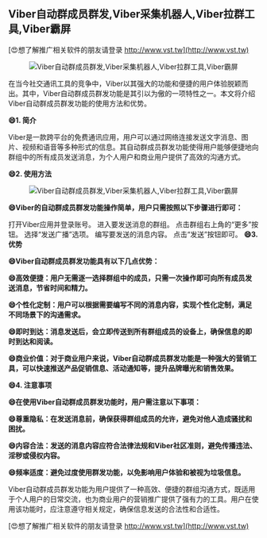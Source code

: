## **Viber自动群成员群发,Viber采集机器人,Viber拉群工具,Viber霸屏**

[😍想了解推广相关软件的朋友请登录 http://www.vst.tw](http://www.vst.tw)

 <center><img src="https://vst.tw/MP4/tuiguang/png/5.png" alt="Viber自动群成员群发,Viber采集机器人,Viber拉群工具,Viber霸屏"></center>

在当今社交通讯工具的竞争中，Viber以其强大的功能和便捷的用户体验脱颖而出。其中，Viber自动群成员群发功能是其引以为傲的一项特性之一。本文将介绍Viber自动群成员群发功能的使用方法和优势。

**😄1. 简介**

Viber是一款跨平台的免费通讯应用，用户可以通过网络连接发送文字消息、图片、视频和语音等多种形式的信息。其自动群成员群发功能使得用户能够便捷地向群组中的所有成员发送消息，为个人用户和商业用户提供了高效的沟通方式。

**😄2. 使用方法**

 <center><img src="https://vst.tw/MP4/tuiguang/png/6.png" alt="Viber自动群成员群发,Viber采集机器人,Viber拉群工具,Viber霸屏"></center>

**😄Viber的自动群成员群发功能操作简单，用户只需按照以下步骤进行即可：**

打开Viber应用并登录账号。
进入要发送消息的群组。
点击群组右上角的“更多”按钮。
选择“发送广播”选项。
编写要发送的消息内容。
点击“发送”按钮即可。
**😄3. 优势**

**😄Viber自动群成员群发功能具有以下几点优势：**

**😄高效便捷：用户无需逐一选择群组中的成员，只需一次操作即可向所有成员发送消息，节省时间和精力。**

**😄个性化定制：用户可以根据需要编写不同的消息内容，实现个性化定制，满足不同场景下的沟通需求。**

**😄即时到达：消息发送后，会立即传送到所有群组成员的设备上，确保信息的即时到达和阅读。**

**😄商业价值：对于商业用户来说，Viber自动群成员群发功能是一种强大的营销工具，可以快速推送产品促销信息、活动通知等，提升品牌曝光和销售效果。**

**😄4. 注意事项**

**😄在使用Viber自动群成员群发功能时，用户需注意以下事项：**

**😄尊重隐私：在发送消息前，确保获得群组成员的允许，避免对他人造成骚扰和困扰。**

**😄内容合法：发送的消息内容应符合法律法规和Viber社区准则，避免传播违法、淫秽或侵权内容。**

**😄频率适度：避免过度使用群发功能，以免影响用户体验和被视为垃圾信息。**

Viber自动群成员群发功能为用户提供了一种高效、便捷的群组沟通方式，既适用于个人用户的日常交流，也为商业用户的营销推广提供了强有力的工具。用户在使用该功能时，应注意遵守相关规定，确保信息发送的合法性和合适性。

[😍想了解推广相关软件的朋友请登录 http://www.vst.tw](http://www.vst.tw)



